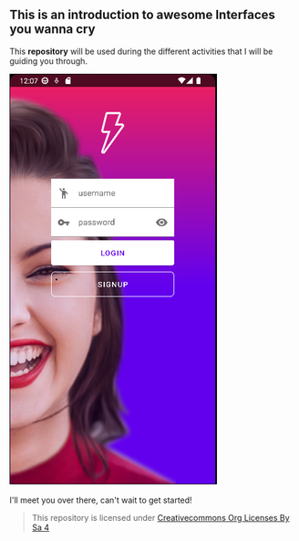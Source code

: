 ## This is an introduction to awesome Interfaces you wanna cry

This **repository** will be used during the different activities that I will be guiding you through.

![login activity](img/login.png)

I'll meet you over there, can't wait to get started!

>This repository is licensed under
>[Creativecommons Org Licenses By Sa 4](http://creativecommons.org/licenses/by-sa/4.0/)
 